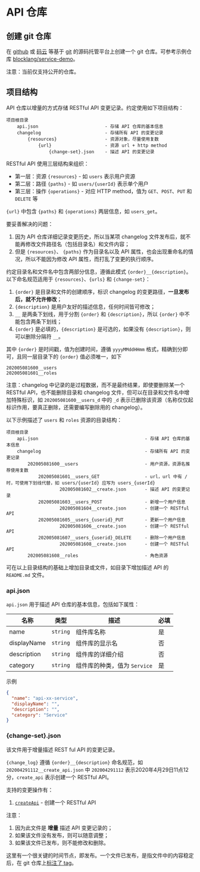 # API 仓库

## 创建 git 仓库

在 [github](https://github.com) 或 [码云](https://gitee.com) 等基于 [git](https://git-scm.com/) 的源码托管平台上创建一个 git 仓库。可参考示例仓库 [blocklang/service-demo](https://github.com/blocklang/service-demo)。

注意：当前仅支持公开的仓库。

## 项目结构

API 仓库以增量的方式存储 RESTful API 变更记录。约定使用如下项目结构：

```text
项目根目录
    api.json                         - 存储 API 仓库的基本信息
    changelog                        - 存储所有 API 的变更记录
        {resources}                  - 资源对象，尽量使用复数
            {url}                    - 资源 url + http method
                {change-set}.json    - 描述 API 的变更记录
```

RESTful API 使用三层结构来组织：

* 第一层：资源 `{resources}` - 如 `users` 表示用户资源
* 第二层：路径 `{paths}` - 如 `users/{userId}` 表示单个用户
* 第三层：操作 `{operations}` - 对应 HTTP method，值为 `GET`、`POST`、`PUT` 和 `DELETE` 等

`{url}` 中包含 `{paths}` 和 `{operations}` 两层信息，如 `users_get`。

要妥善解决的问题：

1. 因为 API 仓库详细记录变更历史，所以当某项 changelog 文件发布后，就不能再修改文件路径名（包括目录名）和文件内容；
2. 但是 `{resources}`、 `{paths}` 作为目录名以及 API 属性，也会出现重命名的情况，所以不能因为修改 API 属性，而打乱了变更的执行顺序。

约定目录名和文件名中包含两部分信息，遵循此模式 `{order}__{description}`。以下命名规范适用于 `{resources}`、`{urls}` 和 `{change-set}`：

1. `{order}` 是目录和文件的创建顺序，标识 changelog 的变更路径，**一旦发布后，就不允许修改**；
2. `{description}` 是用户友好的描述信息，任何时间皆可修改；
3. `__` 是两条下划线，用于分割 `{order}` 和 `{description}`，所以 `{order}` 中不能包含两条下划线；
4. `{order}` 是必填的，`{description}` 是可选的，如果没有 `{description}`，则可以删除分隔符 `__`。

其中 `{order}` 是时间戳，值为创建时间，遵循 `yyyyMMddHHmm` 格式，精确到分即可，且同一层目录下的 `{order}` 值必须唯一，如下

```text
202005081600__users
202005081601__roles
```

注意：changelog 中记录的是过程数据，而不是最终结果，即使要删除某一个 RESTful API，也不能删除目录和 changelog 文件，但可以在目录和文件名中增加特殊标识，如 `202005081600__users_d` 中的 `_d` 表示已删除该资源（名称仅仅起标识作用，要真正删除，还需要编写删除用的 changelog）。

以下示例描述了 `users` 和 `roles` 资源的目录结构：

```text
项目根目录
    api.json                                        - 存储 API 仓库的基本信息
    changelog                                       - 存储所有 API 的变更记录
        202005081600__users                         - 用户资源，资源名推荐使用复数
            202005081601__users_GET                 - url，url 中有 / 时，可使用下划线代替，如 users/{userId} 应写为 users_{userId}
                    202005081602__create.json       - 描述 API 的变更记录
            202005081603__users_POST                - 新增一个用户信息
                    202005081604__create.json       - 创建一个 RESTful API
            202005081605__users_{userid}_PUT        - 更新一个用户信息
                    202005081606__create.json       - 创建一个 RESTful API
            202005081607__users_{userid}_DELETE     - 删除一个用户信息
                    202005081608__create.json       - 创建一个 RESTful API
        202005081608__roles                         - 角色资源
```

可在以上目录结构的基础上增加目录或文件，如目录下增加描述 API 的 `README.md` 文件。

### api.json

`api.json` 用于描述 API 仓库的基本信息，包括如下属性：

| 名称        | 类型       | 描述                        | 必填 |
| ----------- | ---------- | --------------------------- | ---- |
| name        | `string`   | 组件库名称                  | 是   |
| displayName | `string`   | 组件库的显示名              | 否   |
| description | `string`   | 组件库的详细介绍            | 否   |
| category    | `string`   | 组件库的种类，值为 `Service` | 是   |

示例

```json
{
  "name": "api-xx-service",
  "displayName": "",
  "description": "",
  "category": "Service"
}
```

### {change-set}.json

该文件用于增量描述 REST ful API 的变更记录。

`{change_log}` 遵循 `{order}__{description}` 命名规范，如 `202004291112__create_api.json` 中 `202004291112` 表示2020年4月29日11点12分，`create_api` 表示创建一个 RESTful API。

支持的变更操作有：

1. [`createApi`](./create-api.md) - 创建一个 RESTful API

注意：

1. 因为此文件是 **增量** 描述 API 变更记录的；
2. 如果该文件没有发布，则可以随意调整；
3. 如果该文件已发布，则不能修改和删除。

这里有一个很关键的时间节点，即发布。一个文件已发布，是指文件中的内容稳定后，在 git 仓库上[标注了 tag](https://git-scm.com/docs/git-tag)。